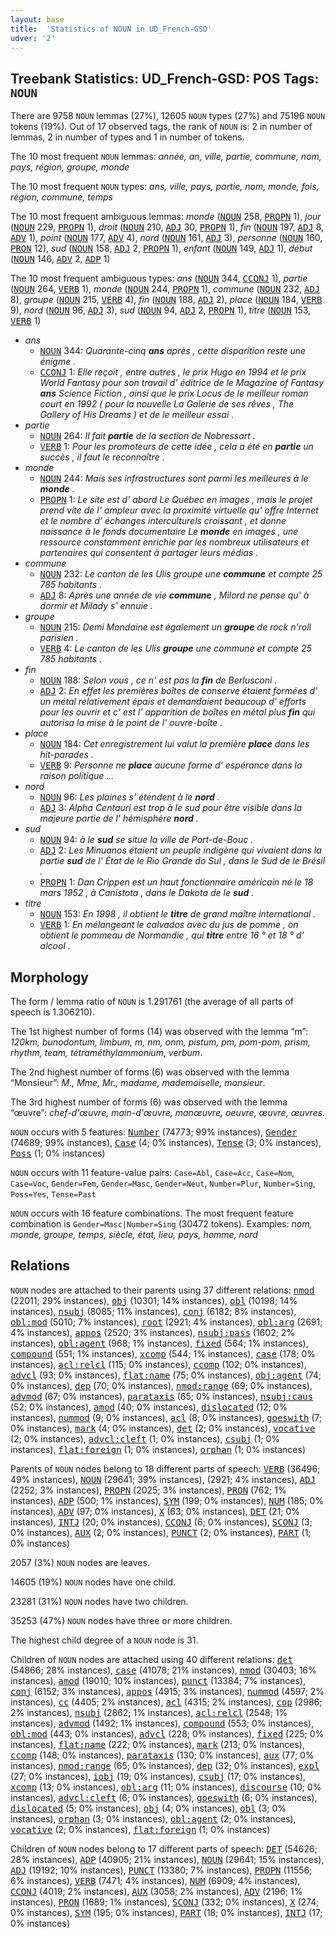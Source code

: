 ```yaml
---
layout: base
title:  'Statistics of NOUN in UD_French-GSD'
udver: '2'
---
```


## Treebank Statistics: UD_French-GSD: POS Tags: `NOUN`

There are 9758 `NOUN` lemmas (27%), 12605 `NOUN` types (27%) and 75196 `NOUN` tokens (19%).
Out of 17 observed tags, the rank of `NOUN` is: 2 in number of lemmas, 2 in number of types and 1 in number of tokens.

The 10 most frequent `NOUN` lemmas: <em>année, an, ville, partie, commune, nom, pays, région, groupe, monde</em>

The 10 most frequent `NOUN` types:  <em>ans, ville, pays, partie, nom, monde, fois, région, commune, temps</em>

The 10 most frequent ambiguous lemmas: <em>monde</em> (<tt><a href="fr_gsd-pos-NOUN.html">NOUN</a></tt> 258, <tt><a href="fr_gsd-pos-PROPN.html">PROPN</a></tt> 1), <em>jour</em> (<tt><a href="fr_gsd-pos-NOUN.html">NOUN</a></tt> 229, <tt><a href="fr_gsd-pos-PROPN.html">PROPN</a></tt> 1), <em>droit</em> (<tt><a href="fr_gsd-pos-NOUN.html">NOUN</a></tt> 210, <tt><a href="fr_gsd-pos-ADJ.html">ADJ</a></tt> 30, <tt><a href="fr_gsd-pos-PROPN.html">PROPN</a></tt> 1), <em>fin</em> (<tt><a href="fr_gsd-pos-NOUN.html">NOUN</a></tt> 197, <tt><a href="fr_gsd-pos-ADJ.html">ADJ</a></tt> 8, <tt><a href="fr_gsd-pos-ADV.html">ADV</a></tt> 1), <em>point</em> (<tt><a href="fr_gsd-pos-NOUN.html">NOUN</a></tt> 177, <tt><a href="fr_gsd-pos-ADV.html">ADV</a></tt> 4), <em>nord</em> (<tt><a href="fr_gsd-pos-NOUN.html">NOUN</a></tt> 161, <tt><a href="fr_gsd-pos-ADJ.html">ADJ</a></tt> 3), <em>personne</em> (<tt><a href="fr_gsd-pos-NOUN.html">NOUN</a></tt> 160, <tt><a href="fr_gsd-pos-PRON.html">PRON</a></tt> 12), <em>sud</em> (<tt><a href="fr_gsd-pos-NOUN.html">NOUN</a></tt> 158, <tt><a href="fr_gsd-pos-ADJ.html">ADJ</a></tt> 2, <tt><a href="fr_gsd-pos-PROPN.html">PROPN</a></tt> 1), <em>enfant</em> (<tt><a href="fr_gsd-pos-NOUN.html">NOUN</a></tt> 149, <tt><a href="fr_gsd-pos-ADJ.html">ADJ</a></tt> 1), <em>début</em> (<tt><a href="fr_gsd-pos-NOUN.html">NOUN</a></tt> 146, <tt><a href="fr_gsd-pos-ADV.html">ADV</a></tt> 2, <tt><a href="fr_gsd-pos-ADP.html">ADP</a></tt> 1)

The 10 most frequent ambiguous types:  <em>ans</em> (<tt><a href="fr_gsd-pos-NOUN.html">NOUN</a></tt> 344, <tt><a href="fr_gsd-pos-CCONJ.html">CCONJ</a></tt> 1), <em>partie</em> (<tt><a href="fr_gsd-pos-NOUN.html">NOUN</a></tt> 264, <tt><a href="fr_gsd-pos-VERB.html">VERB</a></tt> 1), <em>monde</em> (<tt><a href="fr_gsd-pos-NOUN.html">NOUN</a></tt> 244, <tt><a href="fr_gsd-pos-PROPN.html">PROPN</a></tt> 1), <em>commune</em> (<tt><a href="fr_gsd-pos-NOUN.html">NOUN</a></tt> 232, <tt><a href="fr_gsd-pos-ADJ.html">ADJ</a></tt> 8), <em>groupe</em> (<tt><a href="fr_gsd-pos-NOUN.html">NOUN</a></tt> 215, <tt><a href="fr_gsd-pos-VERB.html">VERB</a></tt> 4), <em>fin</em> (<tt><a href="fr_gsd-pos-NOUN.html">NOUN</a></tt> 188, <tt><a href="fr_gsd-pos-ADJ.html">ADJ</a></tt> 2), <em>place</em> (<tt><a href="fr_gsd-pos-NOUN.html">NOUN</a></tt> 184, <tt><a href="fr_gsd-pos-VERB.html">VERB</a></tt> 9), <em>nord</em> (<tt><a href="fr_gsd-pos-NOUN.html">NOUN</a></tt> 96, <tt><a href="fr_gsd-pos-ADJ.html">ADJ</a></tt> 3), <em>sud</em> (<tt><a href="fr_gsd-pos-NOUN.html">NOUN</a></tt> 94, <tt><a href="fr_gsd-pos-ADJ.html">ADJ</a></tt> 2, <tt><a href="fr_gsd-pos-PROPN.html">PROPN</a></tt> 1), <em>titre</em> (<tt><a href="fr_gsd-pos-NOUN.html">NOUN</a></tt> 153, <tt><a href="fr_gsd-pos-VERB.html">VERB</a></tt> 1)


* <em>ans</em>
  * <tt><a href="fr_gsd-pos-NOUN.html">NOUN</a></tt> 344: <em>Quarante-cinq <b>ans</b> après , cette disparition reste une énigme .</em>
  * <tt><a href="fr_gsd-pos-CCONJ.html">CCONJ</a></tt> 1: <em>Elle reçoit , entre autres , le prix Hugo en 1994 et le prix World Fantasy pour son travail d' éditrice de le Magazine of Fantasy <b>ans</b> Science Fiction , ainsi que le prix Locus de le meilleur roman court en 1992 ( pour la nouvelle La Galerie de ses rêves , The Gallery of His Dreams ) et de le meilleur essai .</em>
* <em>partie</em>
  * <tt><a href="fr_gsd-pos-NOUN.html">NOUN</a></tt> 264: <em>Il fait <b>partie</b> de la section de Nobressart .</em>
  * <tt><a href="fr_gsd-pos-VERB.html">VERB</a></tt> 1: <em>Pour les promoteurs de cette idée , cela a été en <b>partie</b> un succès , il faut le reconnaître .</em>
* <em>monde</em>
  * <tt><a href="fr_gsd-pos-NOUN.html">NOUN</a></tt> 244: <em>Mais ses infrastructures sont parmi les meilleures à le <b>monde</b> .</em>
  * <tt><a href="fr_gsd-pos-PROPN.html">PROPN</a></tt> 1: <em>Le site est d' abord Le Québec en images , mais le projet prend vite de l' ampleur avec la proximité virtuelle qu' offre Internet et le nombre d' échanges interculturels croissant , et donne naissance à le fonds documentaire Le <b>monde</b> en images , une ressource constamment enrichie par les nombreux utilisateurs et partenaires qui consentent à partager leurs médias .</em>
* <em>commune</em>
  * <tt><a href="fr_gsd-pos-NOUN.html">NOUN</a></tt> 232: <em>Le canton de les Ulis groupe une <b>commune</b> et compte 25 785 habitants .</em>
  * <tt><a href="fr_gsd-pos-ADJ.html">ADJ</a></tt> 8: <em>Après une année de vie <b>commune</b> , Milord ne pense qu' à dormir et Milady s' ennuie .</em>
* <em>groupe</em>
  * <tt><a href="fr_gsd-pos-NOUN.html">NOUN</a></tt> 215: <em>Demi Mondaine est également un <b>groupe</b> de rock n'roll parisien .</em>
  * <tt><a href="fr_gsd-pos-VERB.html">VERB</a></tt> 4: <em>Le canton de les Ulis <b>groupe</b> une commune et compte 25 785 habitants .</em>
* <em>fin</em>
  * <tt><a href="fr_gsd-pos-NOUN.html">NOUN</a></tt> 188: <em>Selon vous , ce n' est pas la <b>fin</b> de Berlusconi .</em>
  * <tt><a href="fr_gsd-pos-ADJ.html">ADJ</a></tt> 2: <em>En effet les premières boîtes de conserve étaient formées d' un métal relativement épais et demandaient beaucoup d' efforts pour les ouvrir et c' est l' apparition de boîtes en métal plus <b>fin</b> qui autorisa la mise à le point de l' ouvre-boîte .</em>
* <em>place</em>
  * <tt><a href="fr_gsd-pos-NOUN.html">NOUN</a></tt> 184: <em>Cet enregistrement lui valut la première <b>place</b> dans les hit-parades .</em>
  * <tt><a href="fr_gsd-pos-VERB.html">VERB</a></tt> 9: <em>Personne ne <b>place</b> aucune forme d' espérance dans la raison politique ...</em>
* <em>nord</em>
  * <tt><a href="fr_gsd-pos-NOUN.html">NOUN</a></tt> 96: <em>Les plaines s' étendent à le <b>nord</b> .</em>
  * <tt><a href="fr_gsd-pos-ADJ.html">ADJ</a></tt> 3: <em>Alpha Centauri est trop à le sud pour être visible dans la majeure partie de l' hémisphère <b>nord</b> .</em>
* <em>sud</em>
  * <tt><a href="fr_gsd-pos-NOUN.html">NOUN</a></tt> 94: <em>à le <b>sud</b> se situe la ville de Port-de-Bouc .</em>
  * <tt><a href="fr_gsd-pos-ADJ.html">ADJ</a></tt> 2: <em>Les Minuanos étaient un peuple indigène qui vivaient dans la partie <b>sud</b> de l' État de le Rio Grande do Sul , dans le Sud de le Brésil .</em>
  * <tt><a href="fr_gsd-pos-PROPN.html">PROPN</a></tt> 1: <em>Dan Crippen est un haut fonctionnaire américain né le 18 mars 1952 , à Canistota , dans le Dakota de le <b>sud</b> .</em>
* <em>titre</em>
  * <tt><a href="fr_gsd-pos-NOUN.html">NOUN</a></tt> 153: <em>En 1998 , il obtient le <b>titre</b> de grand maître international .</em>
  * <tt><a href="fr_gsd-pos-VERB.html">VERB</a></tt> 1: <em>En mélangeant le calvados avec du jus de pomme , on obtient le pommeau de Normandie , qui <b>titre</b> entre 16 ° et 18 ° d' alcool .</em>

## Morphology

The form / lemma ratio of `NOUN` is 1.291761 (the average of all parts of speech is 1.306210).

The 1st highest number of forms (14) was observed with the lemma “m”: <em>120km, bunodontum, limbum, m, nm, onm, pistum, pm, pom-pom, prism, rhythm, team, tétraméthylammonium, verbum</em>.

The 2nd highest number of forms (6) was observed with the lemma “Monsieur”: <em>M., Mme, Mr., madame, mademoiselle, monsieur</em>.

The 3rd highest number of forms (6) was observed with the lemma “œuvre”: <em>chef-d'œuvre, main-d'œuvre, manœuvre, oeuvre, œuvre, œuvres</em>.

`NOUN` occurs with 5 features: <tt><a href="fr_gsd-feat-Number.html">Number</a></tt> (74773; 99% instances), <tt><a href="fr_gsd-feat-Gender.html">Gender</a></tt> (74689; 99% instances), <tt><a href="fr_gsd-feat-Case.html">Case</a></tt> (4; 0% instances), <tt><a href="fr_gsd-feat-Tense.html">Tense</a></tt> (3; 0% instances), <tt><a href="fr_gsd-feat-Poss.html">Poss</a></tt> (1; 0% instances)

`NOUN` occurs with 11 feature-value pairs: `Case=Abl`, `Case=Acc`, `Case=Nom`, `Case=Voc`, `Gender=Fem`, `Gender=Masc`, `Gender=Neut`, `Number=Plur`, `Number=Sing`, `Poss=Yes`, `Tense=Past`

`NOUN` occurs with 16 feature combinations.
The most frequent feature combination is `Gender=Masc|Number=Sing` (30472 tokens).
Examples: <em>nom, monde, groupe, temps, siècle, état, lieu, pays, homme, nord</em>


## Relations

`NOUN` nodes are attached to their parents using 37 different relations: <tt><a href="fr_gsd-dep-nmod.html">nmod</a></tt> (22011; 29% instances), <tt><a href="fr_gsd-dep-obj.html">obj</a></tt> (10301; 14% instances), <tt><a href="fr_gsd-dep-obl.html">obl</a></tt> (10198; 14% instances), <tt><a href="fr_gsd-dep-nsubj.html">nsubj</a></tt> (8085; 11% instances), <tt><a href="fr_gsd-dep-conj.html">conj</a></tt> (6182; 8% instances), <tt><a href="fr_gsd-dep-obl-mod.html">obl:mod</a></tt> (5010; 7% instances), <tt><a href="fr_gsd-dep-root.html">root</a></tt> (2921; 4% instances), <tt><a href="fr_gsd-dep-obl-arg.html">obl:arg</a></tt> (2691; 4% instances), <tt><a href="fr_gsd-dep-appos.html">appos</a></tt> (2520; 3% instances), <tt><a href="fr_gsd-dep-nsubj-pass.html">nsubj:pass</a></tt> (1602; 2% instances), <tt><a href="fr_gsd-dep-obl-agent.html">obl:agent</a></tt> (968; 1% instances), <tt><a href="fr_gsd-dep-fixed.html">fixed</a></tt> (564; 1% instances), <tt><a href="fr_gsd-dep-compound.html">compound</a></tt> (551; 1% instances), <tt><a href="fr_gsd-dep-xcomp.html">xcomp</a></tt> (544; 1% instances), <tt><a href="fr_gsd-dep-case.html">case</a></tt> (178; 0% instances), <tt><a href="fr_gsd-dep-acl-relcl.html">acl:relcl</a></tt> (115; 0% instances), <tt><a href="fr_gsd-dep-ccomp.html">ccomp</a></tt> (102; 0% instances), <tt><a href="fr_gsd-dep-advcl.html">advcl</a></tt> (93; 0% instances), <tt><a href="fr_gsd-dep-flat-name.html">flat:name</a></tt> (75; 0% instances), <tt><a href="fr_gsd-dep-obj-agent.html">obj:agent</a></tt> (74; 0% instances), <tt><a href="fr_gsd-dep-dep.html">dep</a></tt> (70; 0% instances), <tt><a href="fr_gsd-dep-nmod-range.html">nmod:range</a></tt> (69; 0% instances), <tt><a href="fr_gsd-dep-advmod.html">advmod</a></tt> (67; 0% instances), <tt><a href="fr_gsd-dep-parataxis.html">parataxis</a></tt> (65; 0% instances), <tt><a href="fr_gsd-dep-nsubj-caus.html">nsubj:caus</a></tt> (52; 0% instances), <tt><a href="fr_gsd-dep-amod.html">amod</a></tt> (40; 0% instances), <tt><a href="fr_gsd-dep-dislocated.html">dislocated</a></tt> (12; 0% instances), <tt><a href="fr_gsd-dep-nummod.html">nummod</a></tt> (9; 0% instances), <tt><a href="fr_gsd-dep-acl.html">acl</a></tt> (8; 0% instances), <tt><a href="fr_gsd-dep-goeswith.html">goeswith</a></tt> (7; 0% instances), <tt><a href="fr_gsd-dep-mark.html">mark</a></tt> (4; 0% instances), <tt><a href="fr_gsd-dep-det.html">det</a></tt> (2; 0% instances), <tt><a href="fr_gsd-dep-vocative.html">vocative</a></tt> (2; 0% instances), <tt><a href="fr_gsd-dep-advcl-cleft.html">advcl:cleft</a></tt> (1; 0% instances), <tt><a href="fr_gsd-dep-csubj.html">csubj</a></tt> (1; 0% instances), <tt><a href="fr_gsd-dep-flat-foreign.html">flat:foreign</a></tt> (1; 0% instances), <tt><a href="fr_gsd-dep-orphan.html">orphan</a></tt> (1; 0% instances)

Parents of `NOUN` nodes belong to 18 different parts of speech: <tt><a href="fr_gsd-pos-VERB.html">VERB</a></tt> (36496; 49% instances), <tt><a href="fr_gsd-pos-NOUN.html">NOUN</a></tt> (29641; 39% instances),  (2921; 4% instances), <tt><a href="fr_gsd-pos-ADJ.html">ADJ</a></tt> (2252; 3% instances), <tt><a href="fr_gsd-pos-PROPN.html">PROPN</a></tt> (2025; 3% instances), <tt><a href="fr_gsd-pos-PRON.html">PRON</a></tt> (762; 1% instances), <tt><a href="fr_gsd-pos-ADP.html">ADP</a></tt> (500; 1% instances), <tt><a href="fr_gsd-pos-SYM.html">SYM</a></tt> (199; 0% instances), <tt><a href="fr_gsd-pos-NUM.html">NUM</a></tt> (185; 0% instances), <tt><a href="fr_gsd-pos-ADV.html">ADV</a></tt> (97; 0% instances), <tt><a href="fr_gsd-pos-X.html">X</a></tt> (63; 0% instances), <tt><a href="fr_gsd-pos-DET.html">DET</a></tt> (21; 0% instances), <tt><a href="fr_gsd-pos-INTJ.html">INTJ</a></tt> (20; 0% instances), <tt><a href="fr_gsd-pos-CCONJ.html">CCONJ</a></tt> (6; 0% instances), <tt><a href="fr_gsd-pos-SCONJ.html">SCONJ</a></tt> (3; 0% instances), <tt><a href="fr_gsd-pos-AUX.html">AUX</a></tt> (2; 0% instances), <tt><a href="fr_gsd-pos-PUNCT.html">PUNCT</a></tt> (2; 0% instances), <tt><a href="fr_gsd-pos-PART.html">PART</a></tt> (1; 0% instances)

2057 (3%) `NOUN` nodes are leaves.

14605 (19%) `NOUN` nodes have one child.

23281 (31%) `NOUN` nodes have two children.

35253 (47%) `NOUN` nodes have three or more children.

The highest child degree of a `NOUN` node is 31.

Children of `NOUN` nodes are attached using 40 different relations: <tt><a href="fr_gsd-dep-det.html">det</a></tt> (54866; 28% instances), <tt><a href="fr_gsd-dep-case.html">case</a></tt> (41078; 21% instances), <tt><a href="fr_gsd-dep-nmod.html">nmod</a></tt> (30403; 16% instances), <tt><a href="fr_gsd-dep-amod.html">amod</a></tt> (19010; 10% instances), <tt><a href="fr_gsd-dep-punct.html">punct</a></tt> (13384; 7% instances), <tt><a href="fr_gsd-dep-conj.html">conj</a></tt> (6152; 3% instances), <tt><a href="fr_gsd-dep-appos.html">appos</a></tt> (4915; 3% instances), <tt><a href="fr_gsd-dep-nummod.html">nummod</a></tt> (4597; 2% instances), <tt><a href="fr_gsd-dep-cc.html">cc</a></tt> (4405; 2% instances), <tt><a href="fr_gsd-dep-acl.html">acl</a></tt> (4315; 2% instances), <tt><a href="fr_gsd-dep-cop.html">cop</a></tt> (2986; 2% instances), <tt><a href="fr_gsd-dep-nsubj.html">nsubj</a></tt> (2862; 1% instances), <tt><a href="fr_gsd-dep-acl-relcl.html">acl:relcl</a></tt> (2548; 1% instances), <tt><a href="fr_gsd-dep-advmod.html">advmod</a></tt> (1492; 1% instances), <tt><a href="fr_gsd-dep-compound.html">compound</a></tt> (553; 0% instances), <tt><a href="fr_gsd-dep-obl-mod.html">obl:mod</a></tt> (443; 0% instances), <tt><a href="fr_gsd-dep-advcl.html">advcl</a></tt> (228; 0% instances), <tt><a href="fr_gsd-dep-fixed.html">fixed</a></tt> (225; 0% instances), <tt><a href="fr_gsd-dep-flat-name.html">flat:name</a></tt> (222; 0% instances), <tt><a href="fr_gsd-dep-mark.html">mark</a></tt> (213; 0% instances), <tt><a href="fr_gsd-dep-ccomp.html">ccomp</a></tt> (148; 0% instances), <tt><a href="fr_gsd-dep-parataxis.html">parataxis</a></tt> (130; 0% instances), <tt><a href="fr_gsd-dep-aux.html">aux</a></tt> (77; 0% instances), <tt><a href="fr_gsd-dep-nmod-range.html">nmod:range</a></tt> (65; 0% instances), <tt><a href="fr_gsd-dep-dep.html">dep</a></tt> (32; 0% instances), <tt><a href="fr_gsd-dep-expl.html">expl</a></tt> (27; 0% instances), <tt><a href="fr_gsd-dep-iobj.html">iobj</a></tt> (19; 0% instances), <tt><a href="fr_gsd-dep-csubj.html">csubj</a></tt> (17; 0% instances), <tt><a href="fr_gsd-dep-xcomp.html">xcomp</a></tt> (13; 0% instances), <tt><a href="fr_gsd-dep-obl-arg.html">obl:arg</a></tt> (11; 0% instances), <tt><a href="fr_gsd-dep-discourse.html">discourse</a></tt> (10; 0% instances), <tt><a href="fr_gsd-dep-advcl-cleft.html">advcl:cleft</a></tt> (6; 0% instances), <tt><a href="fr_gsd-dep-goeswith.html">goeswith</a></tt> (6; 0% instances), <tt><a href="fr_gsd-dep-dislocated.html">dislocated</a></tt> (5; 0% instances), <tt><a href="fr_gsd-dep-obj.html">obj</a></tt> (4; 0% instances), <tt><a href="fr_gsd-dep-obl.html">obl</a></tt> (3; 0% instances), <tt><a href="fr_gsd-dep-orphan.html">orphan</a></tt> (3; 0% instances), <tt><a href="fr_gsd-dep-obl-agent.html">obl:agent</a></tt> (2; 0% instances), <tt><a href="fr_gsd-dep-vocative.html">vocative</a></tt> (2; 0% instances), <tt><a href="fr_gsd-dep-flat-foreign.html">flat:foreign</a></tt> (1; 0% instances)

Children of `NOUN` nodes belong to 17 different parts of speech: <tt><a href="fr_gsd-pos-DET.html">DET</a></tt> (54626; 28% instances), <tt><a href="fr_gsd-pos-ADP.html">ADP</a></tt> (40905; 21% instances), <tt><a href="fr_gsd-pos-NOUN.html">NOUN</a></tt> (29641; 15% instances), <tt><a href="fr_gsd-pos-ADJ.html">ADJ</a></tt> (19192; 10% instances), <tt><a href="fr_gsd-pos-PUNCT.html">PUNCT</a></tt> (13380; 7% instances), <tt><a href="fr_gsd-pos-PROPN.html">PROPN</a></tt> (11556; 6% instances), <tt><a href="fr_gsd-pos-VERB.html">VERB</a></tt> (7471; 4% instances), <tt><a href="fr_gsd-pos-NUM.html">NUM</a></tt> (6909; 4% instances), <tt><a href="fr_gsd-pos-CCONJ.html">CCONJ</a></tt> (4019; 2% instances), <tt><a href="fr_gsd-pos-AUX.html">AUX</a></tt> (3058; 2% instances), <tt><a href="fr_gsd-pos-ADV.html">ADV</a></tt> (2196; 1% instances), <tt><a href="fr_gsd-pos-PRON.html">PRON</a></tt> (1689; 1% instances), <tt><a href="fr_gsd-pos-SCONJ.html">SCONJ</a></tt> (332; 0% instances), <tt><a href="fr_gsd-pos-X.html">X</a></tt> (274; 0% instances), <tt><a href="fr_gsd-pos-SYM.html">SYM</a></tt> (195; 0% instances), <tt><a href="fr_gsd-pos-PART.html">PART</a></tt> (18; 0% instances), <tt><a href="fr_gsd-pos-INTJ.html">INTJ</a></tt> (17; 0% instances)

